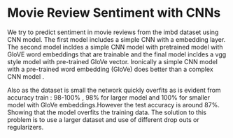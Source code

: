 # Movie Review Sentiment with CNNs

We try to predict sentiment in movie reviews from the imbd dataset using CNN model. The first model includes a simple CNN with a embedding layer. 
The second model incldes a simple CNN model with pretrained model with GloVE word embeddings that are trainable and the final model incldes a vgg style model with pre-trained GloVe vector.
Ironically  a simple CNN model with a pre-trained word embedding (GloVe) does better than a complex CNN model .

Also as the dataset is small the network quickly overfits as is evident from accuracy 
train : 98-100% , 98% for larger model and 100% for smaller model with GloVe embeddings.However the test accuracy is around 87%. Showing that the model overfits the training data. The solution to this problem is to use a larger dataset and use of different drop outs or regularizers. 
